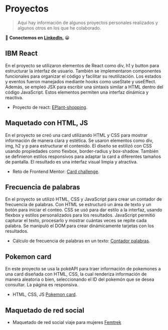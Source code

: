 # Proyectos

> Aquí hay información de algunos proyectos personales realizados y algunos otros en los que he colaborado.

🚀 **Conectemos en [LinkedIn.](https://www.linkedin.com/in/blanca-giselle-licona-aguilar)** 😀

## IBM React
En el proyecto se utilizaron elementos de React como div, h1 y button para estructurar la interfaz de usuario. También se implementaron componentes funcionales para organizar el código y facilitar su reutilización. Los estados y eventos fueron manejados mediante hooks como useState y useEffect. Además, se empleó JSX para escribir una sintaxis similar a HTML dentro del código JavaScript. Estos elementos permiten una interfaz dinámica y reactiva.

- Proyecto de react:  [EPlant-shopping](https://blangis.github.io/e-plantShopping/).

## Maquetado con HTML, JS 
En el proyecto se creó una card utilizando HTML y CSS para mostrar información de manera clara y estética. Se usaron elementos como div, img, h2 y p para estructurar el contenido. El diseño se estilizó con CSS usando propiedades como flexbox, border-radius y box-shadow. También se definieron estilos responsivos para adaptar la card a diferentes tamaños de pantalla. El resultado es una interfaz visual limpia y atractiva.
- Reto de Frontend Mentor: [Card challenge](https://blangis.github.io/Social-card-challenge/).

## Frecuencia de palabras
En el proyecto se utilizó HTML, CSS y JavaScript para crear un contador de frecuencia de palabras. Con HTML se estructuró un área de texto y un botón para iniciar el conteo. CSS se usó para dar estilo a la interfaz, usando flexbox y estilos personalizados para los resultados. JavaScript permitió capturar el texto, procesarlo y mostrar cuántas veces se repite cada palabra. Se manipuló el DOM para crear dinámicamente tarjetas con los resultados.
- Cálculo de frecuencia de palabras en un texto: [Contador palabras](https://blangis.github.io/Technical-test/).

## Pokemon card
En este proyecto se usa la pokéAPI para traer información de pokemones a una card diseñada con HTML, CSS, la cual renderiza información de manera aleatoria o bien, seleccionando el ID del pokemón que se desea consultar. La página es responsiva.
- HTML, CSS, JS [Pokemon card](https://blangis.github.io/Pokemon-card/).

## Maquetado de red social
- Maquetado de red social viaje para mujeres [Femtrek](https://github.com/Anggie-Trejo/Fem)
